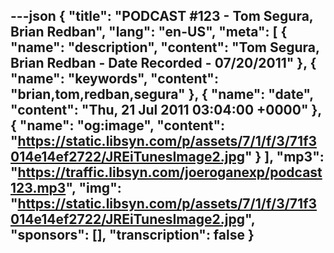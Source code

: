 ---json
{
  "title": "PODCAST #123 - Tom Segura, Brian Redban",
  "lang": "en-US",
  "meta": [
    {
      "name": "description",
      "content": "Tom Segura, Brian Redban - Date Recorded - 07/20/2011"
    },
    {
      "name": "keywords",
      "content": "brian,tom,redban,segura"
    },
    {
      "name": "date",
      "content": "Thu, 21 Jul 2011 03:04:00 +0000"
    },
    {
      "name": "og:image",
      "content": "https://static.libsyn.com/p/assets/7/1/f/3/71f3014e14ef2722/JREiTunesImage2.jpg"
    }
  ],
  "mp3": "https://traffic.libsyn.com/joeroganexp/podcast123.mp3",
  "img": "https://static.libsyn.com/p/assets/7/1/f/3/71f3014e14ef2722/JREiTunesImage2.jpg",
  "sponsors": [],
  "transcription": false
}
---
<episode-header />

<timemark seconds="0" />

<transcribe-call-to-action />

<episode-footer />